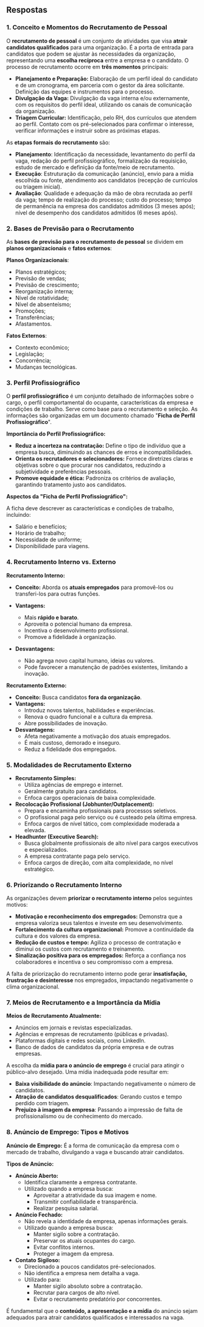 ## Respostas

### 1. Conceito e Momentos do Recrutamento de Pessoal

O **recrutamento de pessoal** é um conjunto de atividades que visa **atrair candidatos qualificados** para uma organização. É a porta de entrada para candidatos que podem se ajustar às necessidades da organização, representando uma **escolha recíproca** entre a empresa e o candidato. O processo de recrutamento ocorre em **três momentos** principais:

- **Planejamento e Preparação:** Elaboração de um perfil ideal do candidato e de um cronograma, em parceria com o gestor da área solicitante. Definição das equipes e instrumentos para o processo.
- **Divulgação da Vaga:** Divulgação da vaga interna e/ou externamente, com os requisitos do perfil ideal, utilizando os canais de comunicação da organização.
- **Triagem Curricular:** Identificação, pelo RH, dos currículos que atendem ao perfil. Contato com os pré-selecionados para confirmar o interesse, verificar informações e instruir sobre as próximas etapas.

As **etapas formais do recrutamento** são:
- **Planejamento**: Identificação da necessidade, levantamento do perfil da vaga, redação do perfil profissiográfico, formalização da requisição, estudo de mercado e definição da fonte/meio de recrutamento.
- **Execução**: Estruturação da comunicação (anúncio), envio para a mídia escolhida ou fonte, atendimento aos candidatos (recepção de currículos ou triagem inicial).
- **Avaliação**: Qualidade e adequação da mão de obra recrutada ao perfil da vaga; tempo de realização do processo; custo do processo; tempo de permanência na empresa dos candidatos admitidos (3 meses após); nível de desempenho dos candidatos admitidos (6 meses após).

### 2. Bases de Previsão para o Recrutamento

As **bases de previsão para o recrutamento de pessoal** se dividem em **planos organizacionais** e **fatos externos**:

**Planos Organizacionais**:
- Planos estratégicos;
- Previsão de vendas;
- Previsão de crescimento;
- Reorganização interna;
- Nível de rotatividade;
- Nível de absenteísmo;
- Promoções;
- Transferências;
- Afastamentos.

**Fatos Externos**:
- Contexto econômico;
- Legislação;
- Concorrência;
- Mudanças tecnológicas.

### 3. Perfil Profissiográfico

O **perfil profissiográfico** é um conjunto detalhado de informações sobre o cargo, o perfil comportamental do ocupante, características da empresa e condições de trabalho. Serve como base para o recrutamento e seleção. As informações são organizadas em um documento chamado "**Ficha de Perfil Profissiográfico**".

**Importância do Perfil Profissiográfico:**

- **Reduz a incerteza na contratação:** Define o tipo de indivíduo que a empresa busca, diminuindo as chances de erros e incompatibilidades.
- **Orienta os recrutadores e selecionadores:** Fornece diretrizes claras e objetivas sobre o que procurar nos candidatos, reduzindo a subjetividade e preferências pessoais.
- **Promove equidade e ética:** Padroniza os critérios de avaliação, garantindo tratamento justo aos candidatos.

**Aspectos da "Ficha de Perfil Profissiográfico":**

A ficha deve descrever as características e condições de trabalho, incluindo:

- Salário e benefícios;
- Horário de trabalho;
- Necessidade de uniforme;
- Disponibilidade para viagens.

### 4. Recrutamento Interno vs. Externo

**Recrutamento Interno:**

- **Conceito:** Aborda os **atuais empregados** para promovê-los ou transferi-los para outras funções.
    
- **Vantagens:**
    - Mais **rápido e barato**.
    - Aproveita o potencial humano da empresa.
    - Incentiva o desenvolvimento profissional.
    - Promove a fidelidade à organização.
- **Desvantagens:**
    - Não agrega novo capital humano, ideias ou valores.
    - Pode favorecer a manutenção de padrões existentes, limitando a inovação.

**Recrutamento Externo:**
- **Conceito:** Busca candidatos **fora da organização**.
- **Vantagens:**
    - Introduz novos talentos, habilidades e experiências.
    - Renova o quadro funcional e a cultura da empresa.
    - Abre possibilidades de inovação.
- **Desvantagens:**
    - Afeta negativamente a motivação dos atuais empregados.
    - É mais custoso, demorado e inseguro.
    - Reduz a fidelidade dos empregados.

### 5. Modalidades de Recrutamento Externo

- **Recrutamento Simples:**
    - Utiliza agências de emprego e internet.
    - Geralmente gratuito para candidatos.
    - Enfoca cargos operacionais de baixa complexidade.
- **Recolocação Profissional (Jobhunter/Outplacement):**
    - Prepara e encaminha profissionais para processos seletivos.
    - O profissional paga pelo serviço ou é custeado pela última empresa.
    - Enfoca cargos de nível tático, com complexidade moderada a elevada.
- **Headhunter (Executive Search):**
    - Busca globalmente profissionais de alto nível para cargos executivos e especializados.
    - A empresa contratante paga pelo serviço.
    - Enfoca cargos de direção, com alta complexidade, no nível estratégico.

### 6. Priorizando o Recrutamento Interno
As organizações devem **priorizar o recrutamento interno** pelos seguintes motivos:

- **Motivação e reconhecimento dos empregados:** Demonstra que a empresa valoriza seus talentos e investe em seu desenvolvimento.
- **Fortalecimento da cultura organizacional:** Promove a continuidade da cultura e dos valores da empresa.
- **Redução de custos e tempo:** Agiliza o processo de contratação e diminui os custos com recrutamento e treinamento.
- **Sinalização positiva para os empregados:** Reforça a confiança nos colaboradores e incentiva o seu compromisso com a empresa.

A falta de priorização do recrutamento interno pode gerar **insatisfação, frustração e desinteresse** nos empregados, impactando negativamente o clima organizacional.

### 7. Meios de Recrutamento e a Importância da Mídia

**Meios de Recrutamento Atualmente:**
- Anúncios em jornais e revistas especializadas.
- Agências e empresas de recrutamento (públicas e privadas).
- Plataformas digitais e redes sociais, como LinkedIn.
- Banco de dados de candidatos da própria empresa e de outras empresas.

A escolha da **mídia para o anúncio de emprego** é crucial para atingir o público-alvo desejado. Uma mídia inadequada pode resultar em:
- **Baixa visibilidade do anúncio**: Impactando negativamente o número de candidatos.
- **Atração de candidatos desqualificados**: Gerando custos e tempo perdido com triagem.
- **Prejuízo à imagem da empresa**: Passando a impressão de falta de profissionalismo ou de conhecimento do mercado.

### 8. Anúncio de Emprego: Tipos e Motivos

**Anúncio de Emprego:** É a forma de comunicação da empresa com o mercado de trabalho, divulgando a vaga e buscando atrair candidatos.

**Tipos de Anúncio:**

- **Anúncio Aberto:**
    - Identifica claramente a empresa contratante.
    - Utilizado quando a empresa busca:
        - Aproveitar a atratividade da sua imagem e nome.
        - Transmitir confiabilidade e transparência.
        - Realizar pesquisa salarial.
- **Anúncio Fechado:**
    - Não revela a identidade da empresa, apenas informações gerais.
    - Utilizado quando a empresa busca:
        - Manter sigilo sobre a contratação.
        - Preservar os atuais ocupantes do cargo.
        - Evitar conflitos internos.
        - Proteger a imagem da empresa.
- **Contato Sigiloso:**
    - Direcionado a poucos candidatos pré-selecionados.
    - Não identifica a empresa nem detalha a vaga.
    - Utilizado para:
        - Manter sigilo absoluto sobre a contratação.
        - Recrutar para cargos de alto nível.
        - Evitar o recrutamento predatório por concorrentes.

É fundamental que o **conteúdo, a apresentação e a mídia** do anúncio sejam adequados para atrair candidatos qualificados e interessados na vaga.